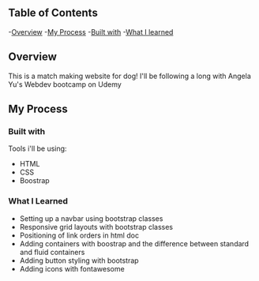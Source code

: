 ## Table of Contents

-[Overview](#overview)
-[My Process](#my-process)
    -[Built with](#built-with)
    -[What I learned](#what-i-learned)

## Overview

This is a match making website for dog! I'll be following a long with Angela Yu's Webdev bootcamp on Udemy

## My Process

### Built with

Tools i'll be using:

- HTML
- CSS
- Boostrap

### What I Learned

- Setting up a navbar using bootstrap classes
- Responsive grid layouts with bootstrap classes
- Positioning of link orders in html doc
- Adding containers with boostrap and the difference between standard and fluid containers
- Adding button styling with bootstrap
- Adding icons with fontawesome 



